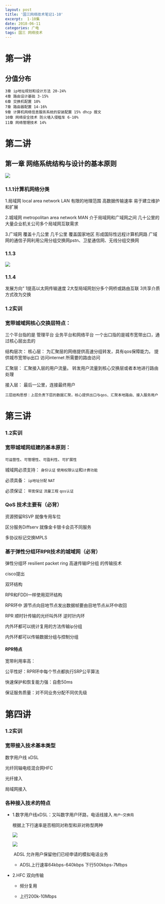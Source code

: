 ```yaml
---
layout: post
title: '国三网络技术笔记1-10'
excerpt:  1-10集
date: 2018-06-11
categories: 广电
tags: 国三 网络技术
---
```


# 第一讲

## 分值分布

```flow
3章 ip地址规划和设计方法 20-24%
4章 路由设计基础 3-15% 
6章 交换机配置 10%
7章 路由器配置 14-16%
9章 计算机网络信息服务系统的安装配置 15% dhcp 报文
10章 网络安全技术 防火墙入侵槛车 6-10%
11章 网络管理技术 14%
```

# 第二讲

## 第一章 网络系统结构与设计的基本原则

![](http://p94dvrayw.bkt.clouddn.com/18-6-15/19104183.jpg)

### 1.1.1计算机网络分类
1.局域网 local area network LAN
有限的地理范围 
高数据传输速率
易于建立维护和扩展

2.城域网 metropolitan area network MAN
介于局域网和广域网之间 几十公里的大量企业机关公司多个局域网互联需求

3.广域网
覆盖十几公里 几千公里 覆盖国家地区 形成国际性远程计算机网路
广域网的通信子网利用公用分组交换网pstn、卫星通信网、无线分组交换网

### 1.1.3

![](http://p94dvrayw.bkt.clouddn.com/18-6-15/83289806.jpg)

### 1.1.4

发展方向“
1提高以太网传输速度
2大型局域网划分多个网桥或路由互联
3共享介质方式改为交换

### 1.2实训
### 宽带城域网核心交换层特点：

三个平台指的是 管理平台 业务平台和网络平台
一个出口指的是城市宽带出口，通过核心层出去的

结构层次：
核心层：
为汇聚层的网络提供高速分组转发，具有qos保障能力。
提供城市宽带ip出口
访问internet 所需要的路由访问

汇聚层：
汇聚接入层的用户流量。
转发用户流量到核心交换层或者本地进行路由处理

接入层：
最后一公里，连接最终用户

`三层结构思想：上层负责下层的数据汇聚，核心提供出口与qos、汇聚本地路由、接入服务用户`

# 第三讲

### 1.2实训

### 宽带城域网组建的基本原则：

`可运营性`、`可管理性`、`可盈利性`、`可扩展性`

城域网必须支持：
`身份认证` `使用权限认证`和`计费功能`

必须具备：
`ip地址分配`
`NAT`

必须保证：
`带宽保证`
`流量工程`
`qos认证`

###  QoS 技术主要有（必背）

资源预留RSVP  就像专用车位

区分服务Diffserv 就像金卡银卡会员不同服务

多协议标记交换MPLS 



###  基于弹性分组环RPR技术的城域网（必背）

弹性分组环 resilient packet ring 高速传输IP分组 的传输技术

cisco提出

双环结构

RPR和FDDI一样使用双环结构

RPR环中 源节点向目地节点发出数据帧要由目地节点从环中收回

RPR 顺时针传输的光纤叫外环 逆时针内环

内外环都可以统计复用的方法传输ip分组

内外环都可以传输数据分组与控制分组



#### RPR特点

宽带利用率高：

公平性好：RPR环中每个节点都执行SRP公平算法

快速保护和恢复能力强：自愈50ms

保证服务质量：对不同业务分配不同优先级



# 第四讲 

### 1.2实训

###  宽带接入技术基本类型

数字用户线 xDSL

光纤同轴电缆混合网HFC

光纤接入

局域网接入



### 各种接入技术的特点 

- 1.数字用户线xDSL：又叫数字用户环路，电话线接入  `用户`-`交换局`

  根据上下行速率是否相同对称型和非对称型两种

  ![](http://p94dvrayw.bkt.clouddn.com/18-6-18/45893324.jpg)

  

  ![](http://p94dvrayw.bkt.clouddn.com/18-6-18/21513161.jpg)

  ​	ADSL 允许用户保留他们已经申请的模拟电话业务

  - ADSL上行速率64kbps-640kbps 下行500kbps-7Mbps

- 2.HFC 双向传输

  - 频分复用

  - 上行200k-10Mbps

    

